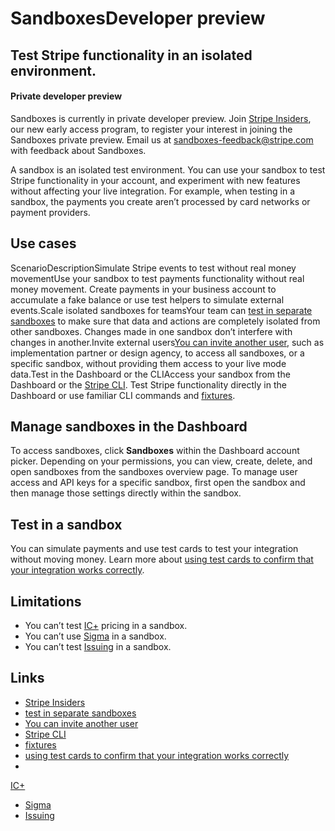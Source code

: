 # SandboxesDeveloper preview

## Test Stripe functionality in an isolated environment.

#### Private developer preview

Sandboxes is currently in private developer preview. Join [Stripe
Insiders](https://insiders.stripe.dev/c/sandboxes/6), our new early access
program, to register your interest in joining the Sandboxes private preview.
Email us at
[sandboxes-feedback@stripe.com](mailto:sandboxes-feedback@stripe.com) with
feedback about Sandboxes.

A sandbox is an isolated test environment. You can use your sandbox to test
Stripe functionality in your account, and experiment with new features without
affecting your live integration. For example, when testing in a sandbox, the
payments you create aren’t processed by card networks or payment providers.

## Use cases

ScenarioDescriptionSimulate Stripe events to test without real money movementUse
your sandbox to test payments functionality without real money movement. Create
payments in your business account to accumulate a fake balance or use test
helpers to simulate external events.Scale isolated sandboxes for teamsYour team
can [test in separate
sandboxes](https://docs.stripe.com/sandboxes/dashboard/manage#create-a-sandbox)
to make sure that data and actions are completely isolated from other sandboxes.
Changes made in one sandbox don’t interfere with changes in another.Invite
external users[You can invite another
user](https://docs.stripe.com/sandboxes/dashboard/manage-access#grant-users-access-to-a-specific-sandbox),
such as implementation partner or design agency, to access all sandboxes, or a
specific sandbox, without providing them access to your live mode data.Test in
the Dashboard or the CLIAccess your sandbox from the Dashboard or the [Stripe
CLI](https://docs.stripe.com/cli-preview-plugin). Test Stripe functionality
directly in the Dashboard or use familiar CLI commands and
[fixtures](https://docs.stripe.com/cli/fixtures).
## Manage sandboxes in the Dashboard

To access sandboxes, click **Sandboxes** within the Dashboard account picker.
Depending on your permissions, you can view, create, delete, and open sandboxes
from the sandboxes overview page. To manage user access and API keys for a
specific sandbox, first open the sandbox and then manage those settings directly
within the sandbox.

## Test in a sandbox

You can simulate payments and use test cards to test your integration without
moving money. Learn more about [using test cards to confirm that your
integration works correctly](https://docs.stripe.com/testing).

## Limitations

- You can’t test
[IC+](https://support.stripe.com/questions/understanding-blended-interchange-pricing)
pricing in a sandbox.
- You can’t use [Sigma](https://stripe.com/sigma) in a sandbox.
- You can’t test [Issuing](https://docs.stripe.com/issuing) in a sandbox.

## Links

- [Stripe Insiders](https://insiders.stripe.dev/c/sandboxes/6)
- [test in separate
sandboxes](https://docs.stripe.com/sandboxes/dashboard/manage#create-a-sandbox)
- [You can invite another
user](https://docs.stripe.com/sandboxes/dashboard/manage-access#grant-users-access-to-a-specific-sandbox)
- [Stripe CLI](https://docs.stripe.com/cli-preview-plugin)
- [fixtures](https://docs.stripe.com/cli/fixtures)
- [using test cards to confirm that your integration works
correctly](https://docs.stripe.com/testing)
-
[IC+](https://support.stripe.com/questions/understanding-blended-interchange-pricing)
- [Sigma](https://stripe.com/sigma)
- [Issuing](https://docs.stripe.com/issuing)